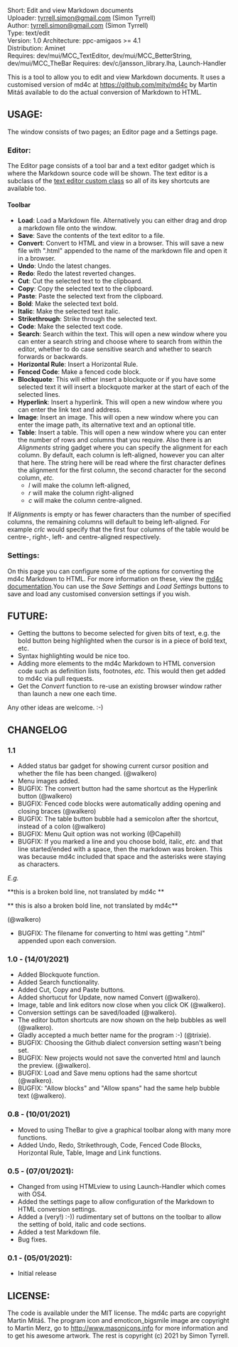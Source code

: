 Short:        Edit and view Markdown documents  
Uploader:     tyrrell.simon@gmail.com (Simon Tyrrell)  
Author:       tyrrell.simon@gmail.com (Simon Tyrrell)  
Type:         text/edit  
Version:      1.0
Architecture: ppc-amigaos >= 4.1  
Distribution: Aminet  
Requires: dev/mui/MCC_TextEditor, dev/mui/MCC_BetterString, dev/mui/MCC_TheBar
Requires: dev/c/jansson_library.lha, Launch-Handler  

This is a tool to allow you to edit and view Markdown documents. It uses a 
customised version of md4c at https://github.com/mity/md4c by Martin Mitáš 
available to do the actual conversion of Markdown to HTML.

## USAGE:

The window consists of two pages; an Editor page and a Settings page.

### Editor:

The Editor page consists of a tool bar and a text editor gadget which is where
 the Markdown source code will be shown. The text editor is a subclass of the 
 [text editor custom class](https://github.com/amiga-mui/texteditor) so all of 
 its key shortcuts are available too.

#### Toolbar

 * **Load**: Load a Markdown file. Alternatively you can either drag and drop 
 a markdown file onto the window.
 * **Save**: Save the contents of the text editor to a file.
 * **Convert**: Convert to HTML and view in a browser. This will save a new 
 file with ".html" appended to the name of the markdown file and open it in a 
 browser.
 * **Undo**: Undo the latest changes.
 * **Redo**: Redo the latest reverted changes.
 * **Cut**: Cut the selected text to the clipboard.
 * **Copy**: Copy the selected text to the clipboard.
 * **Paste**: Paste the selected text from the clipboard. 
 * **Bold**: Make the selected text bold.
 * **Italic**: Make the selected text italic.
 * **Strikethrough**: Strike through the selected text.
 * **Code**: Make the selected text code.
 * **Search**: Search within the text. This will open a new window where you 
 can enter a search string and choose where to search from within the 
 editor, whether to do case sensitive search and whether to search forwards
 or backwards.
 * **Horizontal Rule**: Insert a Horizontal Rule.
 * **Fenced Code**: Make a fenced code block.
 * **Blockquote**: This will either insert a blockquote or if you have some 
 selected text it will insert a blockquote marker at the start of each of the 
 selected lines.
 * **Hyperlink**: Insert a hyperlink. This will open a new window where you 
 can enter the link text and address. 
 * **Image**: Insert an image. This will open a new window where you can 
 enter the image path, its alternative text and an optional title. 
 * **Table**: Insert a table. This will open a new window where you can enter 
 the number of rows and columns that you require. Also there is an 
 *Alignments* string gadget where you can specify the alignment for each 
 column. 
 By default, each column is left-aligned, however you can alter that here. The 
 string here will be read where the first character defines the alignment for 
 the first column, the second character for the second column, *etc.* 
    * *l* will make the column left-aligned, 
    * *r* will make the column right-aligned
    * *c* will make the column centre-aligned.

If *Alignments* is empty or has fewer characters than the number of 
specified  columns, the remaining columns will default to being left-aligned. 
For example *crlc* would specify that the first four columns of the table 
would be centre-, right-, left- and centre-aligned respectively.
 
### Settings:

On this page you can configure some of the options for converting the md4c 
Markdown to HTML. For more information on these, view the 
[md4c documentation](https://github.com/mity/md4c).You can use the 
*Save Settings* and *Load Settings* buttons to save and load any customised 
conversion settings if you wish. 

## FUTURE:

 * Getting the buttons to become selected for given bits of text, e.g. the bold 
 button being highlighted when the cursor is in a piece of bold text, etc. 
 * Syntax highlighting would be nice too. 
 * Adding more elements to the md4c Markdown to HTML conversion code such as 
 definition lists, footnotes, *etc.* This would then get added to md4c via pull 
 requests.
 * Get the *Convert* function to re-use an existing browser window rather than 
 launch a new one each time.

Any other ideas are welcome. :-)

## CHANGELOG

### 1.1
 * Added status bar gadget for showing current cursor position and whether the
 file has been changed. (@walkero)
 * Menu images added. 
 * BUGFIX: The convert button had the same shortcut as the Hyperlink button 
(@walkero)
 * BUGFIX: Fenced code blocks were automatically adding opening and closing 
braces (@walkero)
 * BUGFIX: The table button bubble had a semicolon after the shortcut, 
instead of a colon (@walkero)
 * BUGFIX: Menu Quit option was not working (@Capehill)
 * BUGFIX: If you marked a line and you choose bold, italic, *etc.* and that
 line started/ended with a space, then the markdown was broken. This was 
 because md4c included that space and the asterisks were staying as 
 characters. 

 *E.g.*

\*\*this is a broken bold line, not translated by md4c \*\* 

\*\* this is also a broken bold line, not translated by md4c\*\*

 (@walkero)
* BUGFIX: The filename for converting to html was getting ".html" 
 appended upon each conversion.

### 1.0 - (14/01/2021)
 * Added Blockquote function.
 * Added Search functionality.
 * Added Cut, Copy and Paste buttons.
 * Added shortucut for Update, now named Convert (@walkero).
 * Image, table and link editors now close when you click OK (@walkero).
 * Conversion settings can be saved/loaded (@walkero). 
 * The editor button shortcuts are now shown on the help bubbles as well 
 (@walkero).
 * Gladly accepted a much better name for the program :-) (@trixie).
 * BUGFIX: Choosing the Github dialect conversion setting wasn't being set.
 * BUGFIX: New projects would not save the converted html and launch the 
 preview. (@walkero).
 * BUGFIX: Load and Save menu options had the same shortcut (@walkero). 
 * BUGFIX: "Allow blocks" and "Allow spans" had the same help bubble text
 (@walkero).
  
### 0.8 - (10/01/2021)
 * Moved to using TheBar to give a graphical toolbar along with many more 
 functions.
 * Added Undo, Redo, Strikethrough, Code, Fenced Code Blocks, Horizontal 
 Rule, Table, Image and Link functions.
	
### 0.5 - (07/01/2021):
 * Changed from using HTMLview to using Launch-Handler which comes with OS4.
 * Added the settings page to allow configuration of the Markdown to HTML 
 conversion settings. 
 * Added a (very!) :-)) rudimentary set of buttons on the toolbar to allow the 
 setting of bold, italic and code sections. 
 * Added a test Markdown file.
 * Bug fixes.

### 0.1 - (05/01/2021):
 * Initial release

## LICENSE:

The code is available under the MIT license. The md4c parts are copyright 
Martin Mitáš. The program icon and emoticon_bigsmile image are copyright to 
Martin Merz, go to http://www.masonicons.info for more information and to 
get his awesome artwork. The rest is copyright (c) 2021 by Simon Tyrrell. 


 
